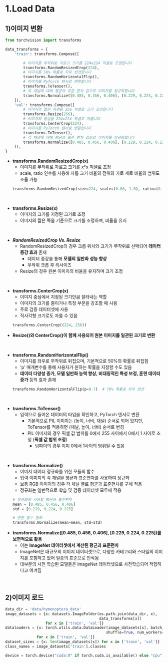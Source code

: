 # 1.Load Data

## 1)이미지 변환
```py
from torchvision import transforms

data_transforms = {
    'train': transforms.Compose([

        # 이미지를 무작위로 자르고 크기를 224x224 픽셀로 조정합니다
        transforms.RandomResizedCrop(224),
        # 이미지를 50% 확률로 좌우 반전합니다
        transforms.RandomHorizontalFlip(),
        # 이미지를 PyTorch 텐서로 변환합니다
        transforms.ToTensor(),
        # 각 채널에 대해 평균과 표준 편차 값으로 이미지를 정규화합니다
        transforms.Normalize([0.485, 0.456, 0.406], [0.229, 0.224, 0.225])
    ]),
    'val': transforms.Compose([
        # 이미지의 짧은 측면을 256 픽셀로 크기 조정합니다
        transforms.Resize(256),
        # 이미지의 중심을 224x224 픽셀로 자릅니다
        transforms.CenterCrop(224),
        # 이미지를 PyTorch 텐서로 변환합니다
        transforms.ToTensor(),
        # 각 채널에 대해 평균과 표준 편차 값으로 이미지를 정규화합니다
        transforms.Normalize([0.485, 0.456, 0.406], [0.229, 0.224, 0.225])
    ]),
}

```   
  
- **transforms.RandomResizedCrop(x)**   
    - 이미지를 무작위로 자르고 크기를 x*x 픽셀로 조정  
    - scale, ratio 인수를 사용해 자를 크기 비율의 점위와 가로 세로 비율의 범위도 조율 가능  
    ```py
    transforms.RandomResizedCrop(size=224, scale=(0.08, 1.0), ratio=(0.75, 1.33))
    ```  
<br/>   

- **transforms.Resize(x)**  
    - 이미지의 크기를 지정된 크기로 조정  
    - 이미지의 짧은 쪽을 기준으로 크기를 조정하며, 비율을 유지  
<br/>   

- **_RandomResizedCrop Vs. Resize_**  
    - RandomResizedCrop의 경우 크롭 위치와 크기가 무작위로 선택되어 **데이터 증강 효과** 존재  
        - 데이터 증강을 통해 **모델의 일반화 성능 향상**  
        - 무작위 크롭 후 리사이즈  
    - Resize의 경우 원본 이미지의 비율을 유지하며 크기 조정
<br/>   

- **transforms.CenterCrop(x)**  
    - 이미지 중심에서 지정된 크기만큼 잘라내는 역할   
    - 이미지의 크기를 줄이거나 특정 부분을 강조할 때 사용  
    - 주로 검증 데이터셋에 사용  
    - 직사각형 크기로도 자를 수 있음  
    ```py
    transforms.CenterCrop((224, 256))
    ```  
- **Resize()와 CenterCrop()이 함께 사용되어 원본 이미지를 일관된 크기로 변환**
<br/>  

- **transforms.RandomHorizontalFlip()**  
    - 이미지를 좌우로 무작위로 뒤집으며, 기본적으로 50%의 확률로 뒤집힘  
    - 'p' 매개변수를 통해 사용자가 원하는 확률을 지정할 수도 있음  
    - **데이터 다양성 증가, 모델 일반화 능력 향상, 비대칭적인 특성 보정, 훈련 데이터 증가** 등의 효과 존재  
    ```py
    transforms.RandomHorizontalFlip(p=0.7)  # 70% 확률로 좌우 반전
    ```
<br/>  

- **transforms.ToTensor()**  
    - 입력으로 들어온 데이터의 타입을 확인하고, PyTorch 텐서로 변환  
        - 기본적으로 PIL 이미지는 (높이, 너비, 채널) 순서로 되어 있지만, ToTensor를 적용하면 (채널, 높이, 너비) 순서로 변경  
        - PIL 이미지의 경우 픽셀 값 범위를 0에서 255 사이에서 0에서 1 사이로 조정 (**픽셀 값 범위 조정**)  
            - 넘파이의 경우 이미 0에서 1사이의 범위일 수 있음  
<br/>  

- **transforms.Normalize()**
    - 이미지 데이터 정규화를 위한 모듈의 함수  
    - 입력 이미지의 각 채널을 평균과 표준편차를 사용하여 정규화  
    - 보통 RGB 이미지의 경우 각 채널 별로 평균과 표준편차를 구해 적용
    - 정규화는 일반적으로 학습 및 검증 데이터셋 모두에 적용  
    ```py
    # 정규화에 사용할 평균과 표준편차
    mean = [0.485, 0.456, 0.406]
    std = [0.229, 0.224, 0.225]
    
    # 변환 함수 정의
    transforms.Normalize(mean=mean, std=std)
    ```  
- **transforms.Normalize([0.485, 0.456, 0.406], [0.229, 0.224, 0.225])를 보편적으로 활용**  
    - 이는 **ImageNet 데이터셋에서 계산된 평균과 표준편차**  
    - ImageNet은 대규모의 이미지 데이터셋으로, 다양한 카테고리와 스타일의 이미지를 포함하고 있어 일종의 표준으로 인식됨  
    - 대부분의 사전 학습된 모델들은 ImageNet 데이터셋으로 사전학습되어 적합하다고 여겨짐
 <br/>  
 
## 2)이미지 로드
```py
data_dir = 'data/hymenoptera_data'
image_datasets = {x: datasets.ImageFolder(os.path.join(data_dir, x),
                                          data_transforms[x])
                  for x in ['train', 'val']}
dataloaders = {x: torch.utils.data.DataLoader(image_datasets[x], batch_size=4,
                                             shuffle=True, num_workers=4)
              for x in ['train', 'val']}
dataset_sizes = {x: len(image_datasets[x]) for x in ['train', 'val']}
class_names = image_datasets['train'].classes

device = torch.device("cuda:0" if torch.cuda.is_available() else "cpu")
```
